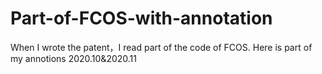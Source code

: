 # Part-of-FCOS-with-annotation
When I wrote the patent，I read part of the code of FCOS.  Here is part of my annotions    2020.10&2020.11
